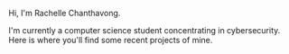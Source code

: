 Hi, I'm Rachelle Chanthavong.

I'm currently a computer science student concentrating in cybersecurity. Here is where you'll find some recent projects of mine. 
